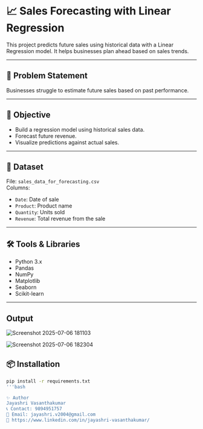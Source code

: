 # 📈 Sales Forecasting with Linear Regression

This project predicts future sales using historical data with a Linear Regression model. It helps businesses plan ahead based on sales trends.

---

## 🧠 Problem Statement
Businesses struggle to estimate future sales based on past performance.

---

## 🎯 Objective
- Build a regression model using historical sales data.
- Forecast future revenue.
- Visualize predictions against actual sales.

---

## 📁 Dataset
File: `sales_data_for_forecasting.csv`  
Columns:
- `Date`: Date of sale
- `Product`: Product name
- `Quantity`: Units sold
- `Revenue`: Total revenue from the sale

---

## 🛠️ Tools & Libraries
- Python 3.x
- Pandas
- NumPy
- Matplotlib
- Seaborn
- Scikit-learn

---

## Output
![Screenshot 2025-07-06 181103](https://github.com/user-attachments/assets/53ecc7ef-573d-4812-9fc1-22a32a4a34cc)

![Screenshot 2025-07-06 182304](https://github.com/user-attachments/assets/2673fcc2-66d6-48e2-88b5-ff2712265316)


## 📦 Installation

```bash
pip install -r requirements.txt
'''bash

✨ Author
Jayashri Vasanthakumar
📞 Contact: 9894951757
📧 Email: jayashri.v2004@gmail.com
🔗 https://www.linkedin.com/in/jayashri-vasanthakumar/


